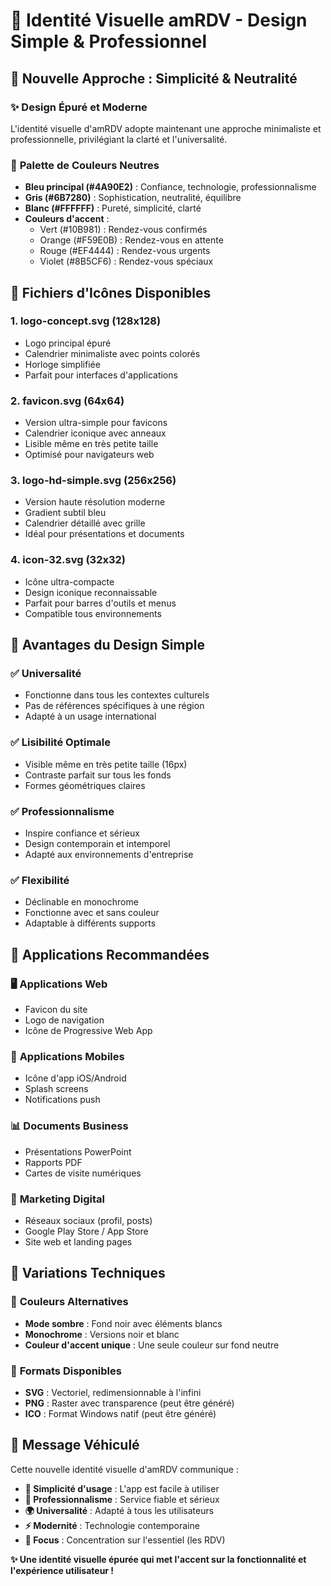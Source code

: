 # 🎨 Identité Visuelle amRDV - Design Simple & Professionnel

## 🎯 Nouvelle Approche : Simplicité & Neutralité

### ✨ **Design Épuré et Moderne**

L'identité visuelle d'amRDV adopte maintenant une approche minimaliste et professionnelle, privilégiant la clarté et l'universalité.

### 🎨 **Palette de Couleurs Neutres**

- **Bleu principal (#4A90E2)** : Confiance, technologie, professionnalisme
- **Gris (#6B7280)** : Sophistication, neutralité, équilibre
- **Blanc (#FFFFFF)** : Pureté, simplicité, clarté
- **Couleurs d'accent** :
  - Vert (#10B981) : Rendez-vous confirmés
  - Orange (#F59E0B) : Rendez-vous en attente
  - Rouge (#EF4444) : Rendez-vous urgents
  - Violet (#8B5CF6) : Rendez-vous spéciaux

## 📁 **Fichiers d'Icônes Disponibles**

### 1. **logo-concept.svg** (128x128)

- Logo principal épuré
- Calendrier minimaliste avec points colorés
- Horloge simplifiée
- Parfait pour interfaces d'applications

### 2. **favicon.svg** (64x64)

- Version ultra-simple pour favicons
- Calendrier iconique avec anneaux
- Lisible même en très petite taille
- Optimisé pour navigateurs web

### 3. **logo-hd-simple.svg** (256x256)

- Version haute résolution moderne
- Gradient subtil bleu
- Calendrier détaillé avec grille
- Idéal pour présentations et documents

### 4. **icon-32.svg** (32x32)

- Icône ultra-compacte
- Design iconique reconnaissable
- Parfait pour barres d'outils et menus
- Compatible tous environnements

## 🎯 **Avantages du Design Simple**

### ✅ **Universalité**

- Fonctionne dans tous les contextes culturels
- Pas de références spécifiques à une région
- Adapté à un usage international

### ✅ **Lisibilité Optimale**

- Visible même en très petite taille (16px)
- Contraste parfait sur tous les fonds
- Formes géométriques claires

### ✅ **Professionnalisme**

- Inspire confiance et sérieux
- Design contemporain et intemporel
- Adapté aux environnements d'entreprise

### ✅ **Flexibilité**

- Déclinable en monochrome
- Fonctionne avec et sans couleur
- Adaptable à différents supports

## 📱 **Applications Recommandées**

### 🖥️ **Applications Web**

- Favicon du site
- Logo de navigation
- Icône de Progressive Web App

### 📱 **Applications Mobiles**

- Icône d'app iOS/Android
- Splash screens
- Notifications push

### 📊 **Documents Business**

- Présentations PowerPoint
- Rapports PDF
- Cartes de visite numériques

### 🎨 **Marketing Digital**

- Réseaux sociaux (profil, posts)
- Google Play Store / App Store
- Site web et landing pages

## 🔧 **Variations Techniques**

### 🎨 **Couleurs Alternatives**

- **Mode sombre** : Fond noir avec éléments blancs
- **Monochrome** : Versions noir et blanc
- **Couleur d'accent unique** : Une seule couleur sur fond neutre

### 📐 **Formats Disponibles**

- **SVG** : Vectoriel, redimensionnable à l'infini
- **PNG** : Raster avec transparence (peut être généré)
- **ICO** : Format Windows natif (peut être généré)

## 🎯 **Message Véhiculé**

Cette nouvelle identité visuelle d'amRDV communique :

- **🔧 Simplicité d'usage** : L'app est facile à utiliser
- **💼 Professionnalisme** : Service fiable et sérieux
- **🌍 Universalité** : Adapté à tous les utilisateurs
- **⚡ Modernité** : Technologie contemporaine
- **🎯 Focus** : Concentration sur l'essentiel (les RDV)

**✨ Une identité visuelle épurée qui met l'accent sur la fonctionnalité et l'expérience utilisateur !**
